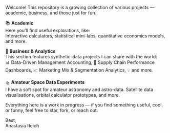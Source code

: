 Welcome! This repository is a growing collection of various projects — academic, business, and those just for fun.

📚 **Academic**  
Here you'll find useful explorations, like:  
Interactive calculators, statistical mini-labs, quantitative economics models, and more.

💼 **Business & Analytics**  
This section features synthetic-data projects I can share with the world:  
📊 Data-Driven Management Accounting, 🚛 Supply Chain Performance Dashboards, 📈 Marketing Mix & Segmentation Analytics, 💡 and more.

🛸 **Amateur Space Data Experiments**  
I have a soft spot for amateur astronomy and astro-data. 
Satellite data visualisations, orbital calculator prototypes, and more.

Everything here is a work in progress — if you find something useful, cool, or funny, feel free to star, fork, or reach out.

Best,  
Anastasia Reich

